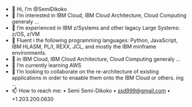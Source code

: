 - 👋 Hi, I’m @SemiDikoko
- 👀 I’m interested in IBM Cloud, IBM Cloud Architecture, Cloud Computing generaly ...
- 👀 I’m experienced in IBM z/Systems and other lagacy Large Systems: z/OS, z/VM
- 👀 Fluent i the following programming languages: Python, JavaScript, IBM HLASM, PL/I, REXX, JCL, and mostly the IBM minframe environments.
- 👀 in IBM Cloud, IBM Cloud Architecture, Cloud Computing generaly ...
- 🌱 I’m currently learning AWS
- 💞️ I’m looking to collaborate on the re-architecture of existing applications in order to enaable them onto the IBM Cloud or others. ing  ...
- 📫 How to reach me: • Semi Semi-Dikoko • ssd999@gmail.com • +1.203.200.0630

<!---
SemiDikoko/SemiDikoko is a ✨ special ✨ repository because its `README.md` (this file) appears on your GitHub profile.
You can click the Preview link to take a look at your changes.
--->
